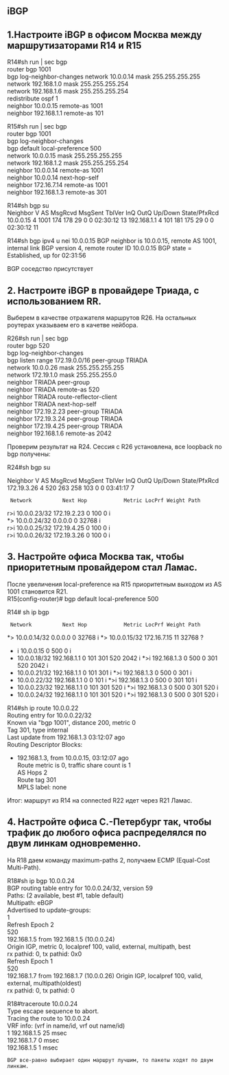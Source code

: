 ## iBGP  

## 1.Настроите iBGP в офисом Москва между маршрутизаторами R14 и R15

R14#sh run | sec bgp  
router bgp 1001  
 bgp log-neighbor-changes 
 network 10.0.0.14 mask 255.255.255.255  
 network 192.168.1.0 mask 255.255.255.254  
 network 192.168.1.6 mask 255.255.255.254  
 redistribute ospf 1  
 neighbor 10.0.0.15 remote-as 1001  
 neighbor 192.168.1.1 remote-as 101  

R15#sh run | sec bgp  
router bgp 1001  
 bgp log-neighbor-changes  
 bgp default local-preference 500  
 network 10.0.0.15 mask 255.255.255.255  
 network 192.168.1.2 mask 255.255.255.254  
 neighbor 10.0.0.14 remote-as 1001  
 neighbor 10.0.0.14 next-hop-self  
 neighbor 172.16.7.14 remote-as 1001  
 neighbor 192.168.1.3 remote-as 301 

 R14#sh bgp su  
Neighbor        V           AS MsgRcvd MsgSent   TblVer  InQ OutQ Up/Down  State/PfxRcd
10.0.0.15       4         1001     174     178       29    0    0 02:30:12       13
 192.168.1.1     4          101     181     175       29    0    0 02:30:12       11

 R14#sh bgp ipv4 u nei 10.0.0.15
BGP neighbor is 10.0.0.15,  remote AS 1001, internal link
  BGP version 4, remote router ID 10.0.0.15
  BGP state = Established, up for 02:31:56

  BGP соседство присутствует

 ## 2. Настроите iBGP в провайдере Триада, с использованием RR.

 Выберем в качестве отражателя маршрутов R26. На остальных роутерах указываем его в качетве нейбора. 
 
 R26#sh run | sec bgp  
router bgp 520  
 bgp log-neighbor-changes  
 bgp listen range 172.19.0.0/16 peer-group TRIADA  
 network 10.0.0.26 mask 255.255.255.255  
 network 172.19.1.0 mask 255.255.255.0  
 neighbor TRIADA peer-group  
 neighbor TRIADA remote-as 520  
 neighbor TRIADA route-reflector-client  
 neighbor TRIADA next-hop-self  
 neighbor 172.19.2.23 peer-group TRIADA  
 neighbor 172.19.3.24 peer-group TRIADA  
 neighbor 172.19.4.25 peer-group TRIADA  
 neighbor 192.168.1.6 remote-as 2042

 Проверим результат на R24. Сессия с R26 установлена, все loopback по bgp получены:

 R24#sh bgp su

Neighbor        V           AS MsgRcvd MsgSent   TblVer  InQ OutQ Up/Down  State/PfxRcd  
172.19.3.26     4          520     263     258      103    0    0 03:41:17        7    

     Network          Next Hop            Metric LocPrf Weight Path  

 r>i 10.0.0.23/32     172.19.2.23              0    100      0 i  
 *>  10.0.0.24/32     0.0.0.0                  0         32768 i  
 r>i 10.0.0.25/32     172.19.4.25              0    100      0 i  
 r>i 10.0.0.26/32     172.19.3.26              0    100      0 i  

 ## 3. Настройте офиса Москва так, чтобы приоритетным провайдером стал Ламас.  

После увеличения local-preference на R15 приоритетным выходом из AS 1001 становится R21.   
R15(config-router)# bgp default local-preference 500   

R14#  sh ip bgp  

     Network          Next Hop            Metric LocPrf Weight Path
 *>  10.0.0.14/32     0.0.0.0                  0         32768 i
 *>  10.0.0.15/32     172.16.7.15             11         32768 ?
 * i                  10.0.0.15                0    500      0 i
 *   10.0.0.18/32     192.168.1.1                            0 101 301 520 2042 i
 *>i                  192.168.1.3              0    500      0 301 520 2042 i
 *   10.0.0.21/32     192.168.1.1                            0 101 301 i
 *>i                  192.168.1.3              0    500      0 301 i
 *   10.0.0.22/32     192.168.1.1              0             0 101 i
 *>i                  192.168.1.3              0    500      0 301 101 i
 *   10.0.0.23/32     192.168.1.1                            0 101 301 520 i
 *>i                  192.168.1.3              0    500      0 301 520 i
 *   10.0.0.24/32     192.168.1.1                            0 101 301 520 i
 *>i                  192.168.1.3              0    500      0 301 520 i

R14#sh ip route 10.0.0.22  
Routing entry for 10.0.0.22/32  
  Known via "bgp 1001", distance 200, metric 0  
  Tag 301, type internal  
  Last update from 192.168.1.3 03:12:07 ago  
  Routing Descriptor Blocks:  
  * 192.168.1.3, from 10.0.0.15, 03:12:07 ago  
      Route metric is 0, traffic share count is 1  
      AS Hops 2  
      Route tag 301  
      MPLS label: none  

Итог: маршрут из R14 на connected R22 идет через R21 Ламас.

## 4. Настройте офиса С.-Петербург так, чтобы трафик до любого офиса распределялся по двум линкам одновременно.  

На R18 даем команду maximum-paths 2, получаем ECMP (Equal-Cost Multi-Path).  

R18#sh ip bgp 10.0.0.24  
BGP routing table entry for 10.0.0.24/32, version 59  
Paths: (2 available, best #1, table default)  
Multipath: eBGP  
  Advertised to update-groups:  
     1  
  Refresh Epoch 2  
  520  
    192.168.1.5 from 192.168.1.5 (10.0.0.24)  
      Origin IGP, metric 0, localpref 100, valid, external, multipath, best  
      rx pathid: 0, tx pathid: 0x0  
  Refresh Epoch 1  
  520  
    192.168.1.7 from 192.168.1.7 (10.0.0.26) 
      Origin IGP, localpref 100, valid, external, multipath(oldest)  
      rx pathid: 0, tx pathid: 0  

R18#traceroute 10.0.0.24  
Type escape sequence to abort.  
Tracing the route to 10.0.0.24  
VRF info: (vrf in name/id, vrf out name/id)  
  1 192.168.1.5 25 msec  
    192.168.1.7 0 msec  
    192.168.1.5 1 msec  

    BGP все-равно выбирает один маршрут лучшим, то пакеты ходят по двум линкам. 







 





 

